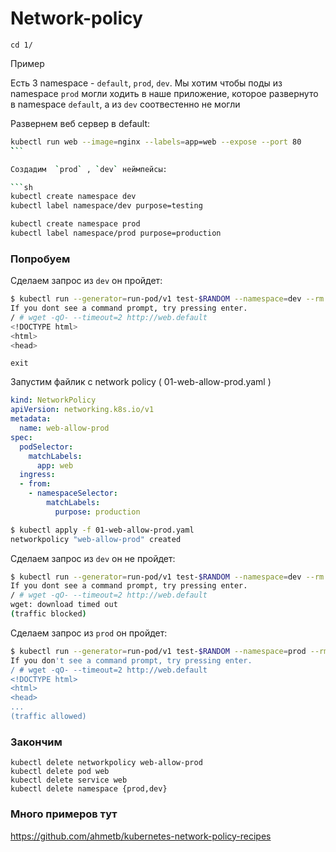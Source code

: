 # Network-policy

```
cd 1/
```

Пример

Есть 3 namespace - `default`, `prod`, `dev`. Мы хотим чтобы поды из namespace `prod` могли ходить в наше приложение, которое развернуто в namespace `default`, а из `dev` соотвестенно не могли


Развернем веб сервер в  default:

```sh
kubectl run web --image=nginx --labels=app=web --expose --port 80
̀̀```

Создадим  `prod` , `dev` неймпейсы:

```sh
kubectl create namespace dev
kubectl label namespace/dev purpose=testing
```

```sh
kubectl create namespace prod
kubectl label namespace/prod purpose=production
```



### Попробуем

Сделаем запрос  из `dev` он  пройдет:

```sh
$ kubectl run --generator=run-pod/v1 test-$RANDOM --namespace=dev --rm -i -t --image=alpine -- sh
If you dont see a command prompt, try pressing enter.
/ # wget -qO- --timeout=2 http://web.default
<!DOCTYPE html>
<html>
<head>
```

```
exit
```

Запустим файлик с network policy ( 01-web-allow-prod.yaml )

```yaml
kind: NetworkPolicy
apiVersion: networking.k8s.io/v1
metadata:
  name: web-allow-prod
spec:
  podSelector:
    matchLabels:
      app: web
  ingress:
  - from:
    - namespaceSelector:
        matchLabels:
          purpose: production
```

```sh
$ kubectl apply -f 01-web-allow-prod.yaml
networkpolicy "web-allow-prod" created
```


Сделаем запрос  из `dev` он  не пройдет:

```sh
$ kubectl run --generator=run-pod/v1 test-$RANDOM --namespace=dev --rm -i -t --image=alpine -- sh
If you dont see a command prompt, try pressing enter.
/ # wget -qO- --timeout=2 http://web.default
wget: download timed out
(traffic blocked)

```

Сделаем запрос  из `prod` он  пройдет:

```sh
$ kubectl run --generator=run-pod/v1 test-$RANDOM --namespace=prod --rm -i -t --image=alpine -- sh
If you don't see a command prompt, try pressing enter.
/ # wget -qO- --timeout=2 http://web.default
<!DOCTYPE html>
<html>
<head>
...
(traffic allowed)
```

### Закончим

    kubectl delete networkpolicy web-allow-prod
    kubectl delete pod web
    kubectl delete service web
    kubectl delete namespace {prod,dev}

### Много примеров тут

https://github.com/ahmetb/kubernetes-network-policy-recipes
